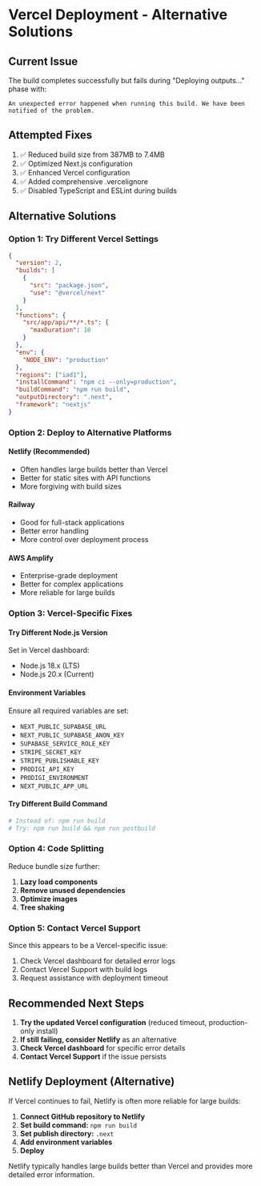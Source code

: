 # Vercel Deployment - Alternative Solutions

## Current Issue

The build completes successfully but fails during "Deploying outputs..." phase with:

```
An unexpected error happened when running this build. We have been notified of the problem.
```

## Attempted Fixes

1. ✅ Reduced build size from 387MB to 7.4MB
2. ✅ Optimized Next.js configuration
3. ✅ Enhanced Vercel configuration
4. ✅ Added comprehensive .vercelignore
5. ✅ Disabled TypeScript and ESLint during builds

## Alternative Solutions

### Option 1: Try Different Vercel Settings

```json
{
  "version": 2,
  "builds": [
    {
      "src": "package.json",
      "use": "@vercel/next"
    }
  ],
  "functions": {
    "src/app/api/**/*.ts": {
      "maxDuration": 10
    }
  },
  "env": {
    "NODE_ENV": "production"
  },
  "regions": ["iad1"],
  "installCommand": "npm ci --only=production",
  "buildCommand": "npm run build",
  "outputDirectory": ".next",
  "framework": "nextjs"
}
```

### Option 2: Deploy to Alternative Platforms

#### Netlify (Recommended)

- Often handles large builds better than Vercel
- Better for static sites with API functions
- More forgiving with build sizes

#### Railway

- Good for full-stack applications
- Better error handling
- More control over deployment process

#### AWS Amplify

- Enterprise-grade deployment
- Better for complex applications
- More reliable for large builds

### Option 3: Vercel-Specific Fixes

#### Try Different Node.js Version

Set in Vercel dashboard:

- Node.js 18.x (LTS)
- Node.js 20.x (Current)

#### Environment Variables

Ensure all required variables are set:

- `NEXT_PUBLIC_SUPABASE_URL`
- `NEXT_PUBLIC_SUPABASE_ANON_KEY`
- `SUPABASE_SERVICE_ROLE_KEY`
- `STRIPE_SECRET_KEY`
- `STRIPE_PUBLISHABLE_KEY`
- `PRODIGI_API_KEY`
- `PRODIGI_ENVIRONMENT`
- `NEXT_PUBLIC_APP_URL`

#### Try Different Build Command

```bash
# Instead of: npm run build
# Try: npm run build && npm run postbuild
```

### Option 4: Code Splitting

Reduce bundle size further:

1. **Lazy load components**
2. **Remove unused dependencies**
3. **Optimize images**
4. **Tree shaking**

### Option 5: Contact Vercel Support

Since this appears to be a Vercel-specific issue:

1. Check Vercel dashboard for detailed error logs
2. Contact Vercel Support with build logs
3. Request assistance with deployment timeout

## Recommended Next Steps

1. **Try the updated Vercel configuration** (reduced timeout, production-only install)
2. **If still failing, consider Netlify** as an alternative
3. **Check Vercel dashboard** for specific error details
4. **Contact Vercel Support** if the issue persists

## Netlify Deployment (Alternative)

If Vercel continues to fail, Netlify is often more reliable for large builds:

1. **Connect GitHub repository to Netlify**
2. **Set build command:** `npm run build`
3. **Set publish directory:** `.next`
4. **Add environment variables**
5. **Deploy**

Netlify typically handles large builds better than Vercel and provides more detailed error information.
